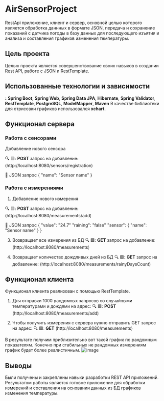 # AirSensorProject

RestApi приложение, клиент и сервер, основной целью которого является обработка даннных в формате JSON, передача и сохранение показаний с датчика погоды в базу данных для последующего изъятия и анализа и составления графиков изменения температуры.
## Цель проекта
Целью проекта является совершенствование своих навыков в создании Rest API, работе с JSON и RestTemplate.
## Использованные технологии и зависимости
**:** **Spring Boot**, **Spring Web**, **Spring Data JPA**, **Hibernate**, **Spring Validator**, **RestTemplate**, **PostgreSQL**, **ModelMapper**, **Maven**
В качестве библиотеки для отрисовки графиков использовался **xchart**.

## Функционал сервера
### Работа с сенсорами
Добавление нового сенсора

:mag: 🟨: **POST** запрос на добавление: (http://localhost:8080/sensors/registration)

:scroll: JSON запрос
{
    "name": "Sensor name"
}

### Работа с измерениями

1. Добавление нового измерения

:mag: 🟨: **POST** запрос на добавление: (http://localhost:8080/measurements/add)

:scroll: JSON запрос
{
    "value": "24.7"
    "raining": "false"
    "sensor": {
    "name": "Sensor name"
   }
}

3. Возвращает все измерения из БД
:mag: 🟩: **GET** запрос на добавление: (http://localhost:8080/measurements)

4. Возвращает количество дождливых дней из БД
:mag: 🟩: **GET** запрос на добавление: (http://localhost:8080/measurements/rainyDaysCount)

## Функционал клиента

Функционал клиента реализован с помощью RestTemplate.

1. Для отправки 1000 рандомных запросов со случайными температурами и дождями на адрес:
:mag: 🟩: **POST** (http://localhost:8080/measurements/add)

2. Чтобы получить измерения с сервера нужно отправить GET запрос на адрес:
:mag: 🟩: **GET** (http://localhost:8080/measurements)

В результате получим приблизительно вот такой график по рандомным показателям. Конечно при стабильных не рандомных измерениям график будет более реалистичным.
![image](https://github.com/AleksandrRubsov/AirSensorProject/assets/70627203/ed3415d1-cf35-418a-bac6-3bb85d4786c2)

## Выводы
Были получены и закреплены навыки разработки REST API приложений. Результатом работы является готовое приложение для обработки измерений и составления на основании данных из БД графиков изменения температуры. 





